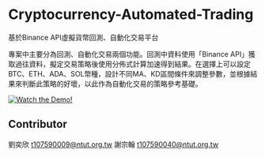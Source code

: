 # Cryptocurrency-Automated-Trading
基於Binance API虛擬貨幣回測、自動化交易平台

專案中主要分為回測、自動化交易兩個功能。回測中資料使用「Binance API」獲取過往資料，擬定交易策略後使用分佈式計算加速得到結果。在選擇上可以設定BTC、ETH、ADA、SOL幣種，設計不同MA、KD區間條件來調整參數，並根據結果來判斷此策略的好壞，以此作為自動化交易的策略參考基礎。




[![Watch the Demo!](https://user-images.githubusercontent.com/50899766/109413309-a0f8d380-79e7-11eb-8c36-570170f58b96.png)
](https://user-images.githubusercontent.com/50899766/109412117-190fcb00-79e1-11eb-8676-95f2e99d5c04.mp4)



## Contributor
劉奕欣 t107590009@ntut.org.tw
謝宗翰 t107590040@ntut.org.tw
